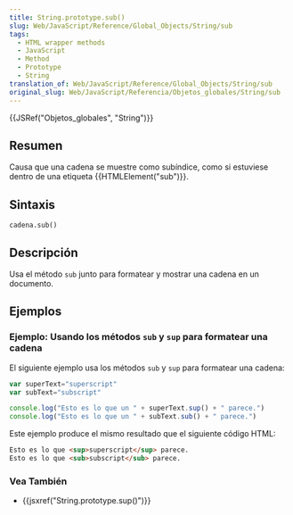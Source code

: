 ```yaml
---
title: String.prototype.sub()
slug: Web/JavaScript/Reference/Global_Objects/String/sub
tags:
  - HTML wrapper methods
  - JavaScript
  - Method
  - Prototype
  - String
translation_of: Web/JavaScript/Reference/Global_Objects/String/sub
original_slug: Web/JavaScript/Referencia/Objetos_globales/String/sub
---
```


{{JSRef("Objetos_globales", "String")}}

## Resumen

Causa que una cadena se muestre como subíndice, como si estuviese dentro de una etiqueta {{HTMLElement("sub")}}.

## Sintaxis

```
cadena.sub()
```

## Descripción

Usa el método `sub` junto para formatear y mostrar una cadena en un documento.

## Ejemplos

### Ejemplo: Usando los métodos `sub` y `sup` para formatear una cadena

El siguiente ejemplo usa los métodos `sub` y `sup` para formatear una cadena:

```js
var superText="superscript"
var subText="subscript"

console.log("Esto es lo que un " + superText.sup() + " parece.")
console.log("Esto es lo que un " + subText.sub() + " parece.")
```

Este ejemplo produce el mismo resultado que el siguiente código HTML:

```html
Esto es lo que <sup>superscript</sup> parece.
Esto es lo que <sub>subscript</sub> parece.
```

### Vea También

- {{jsxref("String.prototype.sup()")}}
